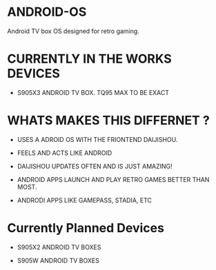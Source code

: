 # ANDROID-OS

Android TV box OS designed for retro gaming. 

# CURRENTLY IN THE WORKS DEVICES 

- S905X3 ANDROID TV BOX. TQ95 MAX TO BE EXACT



# WHATS MAKES THIS DIFFERNET ?

- USES A ADROID OS WITH THE FRIONTEND DAIJISHOU. 

- FEELS AND ACTS LIKE ANDROID 

- DAIJISHOU UPDATES OFTEN AND IS JUST AMAZING!

- ANDROID APPS LAUNCH AND PLAY RETRO GAMES BETTER THAN MOST.

- ANDRODI APPS LIKE GAMEPASS, STADIA, ETC


# Currently Planned Devices 

- S905X2 ANDROID TV BOXES

- S905W ANDROID TV BOXES
